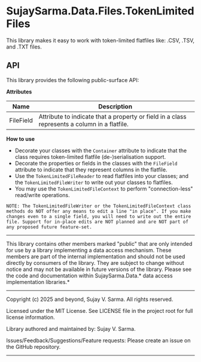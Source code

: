 ﻿SujaySarma.Data.Files.TokenLimitedFiles
=========================
This library makes it easy to work with token-limited flatfiles like: .CSV, .TSV, and .TXT files.

API
----
This library provides the following public-surface API:

**Attributes**

Name | Description
-----|------------
FileField | Attribute to indicate that a property or field in a class represents a column in a flatfile.

**How to use**
- Decorate your classes with the `Container` attribute to indicate that the class requires token-limited flatfile (de-)serialisation support.
- Decorate the properties or fields in the classes with the `FileField` attribute to indicate that they represent columns in the flatfile. 
- Use the `TokenLimitedFileReader` to read flatfiles into your classes; and the `TokenLimitedFileWriter` to write out your classes to flatfiles.
- You may use the `TokenLimitedFileContext` to perform "connection-less" read/write operations.

```
NOTE: The TokenLimitedFileWriter or the TokenLimitedFileContext class methods do NOT offer any means to edit a line "in place". If you make changes even to a single field, you will need to write out the entire file. Support for in-place edits are NOT planned and are NOT part of any proposed future feature-set.
```

---

This library contains other members marked "public" that are only intended for use by a library implementing a data access mechanism. These members are part of the internal implementation and should not be used directly by consumers of the library. They are subject to change without notice and may not be available in future versions of the library. Please see the code and documentation within SujaySarma.Data.* data access implementation libraries.*

---
Copyright (c) 2025 and beyond, Sujay V. Sarma. All rights reserved.

Licensed under the MIT License. See LICENSE file in the project root for full license information.

Library authored and maintained by: Sujay V. Sarma.

Issues/Feedback/Suggestions/Feature requests: Please create an issue on the GitHub repository.

---
